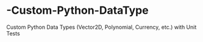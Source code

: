 # -Custom-Python-DataType
Custom Python Data Types (Vector2D, Polynomial, Currency, etc.) with Unit Tests

